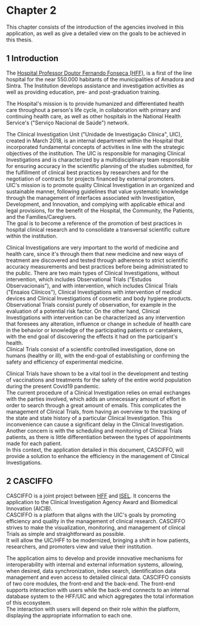 # Chapter 2 

This chapter consists of the introduction of the agencies involved in this application, as well as give a detailed view on the goals to be achieved in this thesis.

## 1 Introduction

The [Hospital Professor Doutor Fernando Fonseca (HFF)](https://hff.min-saude.pt/), is a first of the line hospital for the near 550.000 habitants of the municipalities of Amadora and Sintra.
The Institution develops assistance and investigation activities as well as providing education, pre- and post-graduation training.

The Hospital's mission is to provide humanized and differentiated health care throughout a person's life cycle, in collaboration with primary and continuing health care, as well as other hospitals in the National Health Service's ("Serviço Nacional de Saúde") network.

The Clinical Investigation Unit ("Unidade de Investigação Clínica", UIC), created in March 2018, is an internal department within the Hospital that incorporated fundamental concepts of activities in line with the strategic objectives of the institution. The UIC is responsible for managing Clinical Investigations and is characterized by a multidisciplinary team responsible for ensuring accuracy in the scientific planning of the studies submitted, for the fulfillment of clinical best practices by researchers and for the negotiation of contracts for projects financed by external promoters.  
UIC's mission is to promote quality Clinical Investigation in an organized and sustainable manner, following guidelines that value systematic knowledge through the management of interfaces associated with Investigation, Development, and Innovation, and complying with applicable ethical and legal provisions, for the benefit of the Hospital, the Community, the Patients, and the Families/Caregivers.  
The goal is to become a reference of the promotion of best practices in hospital clinical research and to consolidate a transversal scientific culture within the institution.  

Clinical Investigations are very important to the world of medicine and health care, since it's through them that new medicine and new ways of treatment are discovered and tested through adherence to strict scientific accuracy measurements and best practices before being administrated to the public. There are two main types of Clinical Investigations, without intervention, which includes Observational Trials ("Estudos Observacionais"), and with intervention, which includes Clinical Trials ("Ensaios Clínicos"), Clinical Investigations with intervention of medical devices and Clinical Investigations of cosmetic and body hygiene products.  
Observational Trials consist purely of observation, for example in the evaluation of a potential risk factor. On the other hand, Clinical Investigations with intervention can be characterized as any intervention that foresees any alteration, influence or change in schedule of health care in the behavior or knowledge of the participating patients or caretakers, with the end goal of discovering the effects it had on the participant's health.   
Clinical Trials consist of a scientific controlled investigation, done on humans (healthy or ill), with the end-goal of establishing or confirming the safety and efficiency of experimental medicine.  

Clinical Trials have shown to be a vital tool in the development and testing of vaccinations and treatments for the safety of the entire world population during the present Covid19 pandemic.  
The current procedure of a Clinical Investigation relies on email exchanges with the parties involved, which adds an unnecessary amount of effort in order to search through a great amount of emails. This complicates the management of Clinical Trials, from having an overview to the tracking of the state and state history of a particular Clinical Investigation. This inconvenience can cause a significant delay in the Clinical Investigation. Another concern is with the scheduling and monitoring of Clinical Trials patients, as there is little differentiation between the types of appointments made for each patient.  
In this context, the application detailed in this document, CASCIFFO, will provide a solution to enhance the efficiency in the management of Clinical Investigations.


## 2 CASCIFFO

CASCIFFO is a joint project between [HFF](https://hff.min-saude.pt/) and [ISEL](https://www.isel.pt/). It concerns the application to the Clinical Investigation Agency Award and Biomedical Innovation (AICIB).  
CASCIFFO is a platform that aligns with the UIC's goals by promoting efficiency and quality in the management of clinical research.
CASCIFFO strives to make the visualization, monitoring, and management of clinical Trials as simple and straightforward as possible.   
It will allow the UIC/HFF to be modernized, bringing a shift in how patients, researchers, and promoters view and value their institution.  

The application aims to develop and provide innovative mechanisms for interoperability with internal and external information systems, allowing, when desired, data synchronization, index search, identification data management and even access to detailed clinical data. 
CASCIFFO consists of two core modules, the front-end and the back-end. The front-end supports interaction with users while the back-end connects to an internal database system to the HFF/UIC and which aggregates the total information of this ecosystem.  
The interaction with users will depend on their role within the platform, displaying the appropriate information to each one. 

